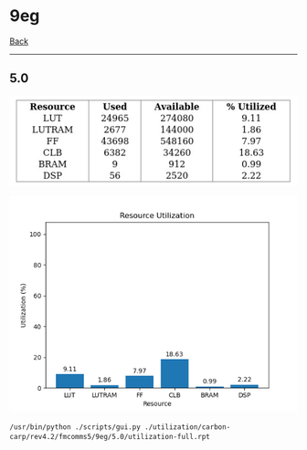 # 9eg

[Back](<../rev4.2.md>)

---

## 5.0

<p align="center">
	<img src="../../../../../images/carbon-carp/rev4.2/fmcomms5/9eg/5.0/table.jpg" />
</p>

<p align="center">
	<img src="../../../../../images/carbon-carp/rev4.2/fmcomms5/9eg/5.0/graph.png" />
</p>

`/usr/bin/python ./scripts/gui.py ./utilization/carbon-carp/rev4.2/fmcomms5/9eg/5.0/utilization-full.rpt`

